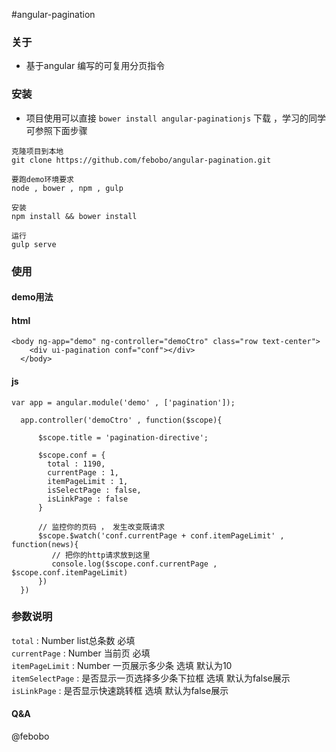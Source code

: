#angular-pagination


### 关于
* 基于angular 编写的可复用分页指令



### 安装

- 项目使用可以直接 `bower install angular-paginationjs` 下载 ，学习的同学可参照下面步骤
```
克隆项目到本地
git clone https://github.com/febobo/angular-pagination.git

要跑demo环境要求
node , bower , npm , gulp

安装
npm install && bower install

运行
gulp serve

```

### 使用
#### demo用法
#### html
```
<body ng-app="demo" ng-controller="demoCtro" class="row text-center">
    <div ui-pagination conf="conf"></div>
  </body>

```

#### js
```
var app = angular.module('demo' , ['pagination']);

  app.controller('demoCtro' , function($scope){

      $scope.title = 'pagination-directive';

      $scope.conf = {
        total : 1190,
        currentPage : 1,
        itemPageLimit : 1,
        isSelectPage : false,
        isLinkPage : false
      }

      // 监控你的页码 ， 发生改变既请求
      $scope.$watch('conf.currentPage + conf.itemPageLimit' , function(news){
         // 把你的http请求放到这里
         console.log($scope.conf.currentPage , $scope.conf.itemPageLimit)
      })
  })

```
### 参数说明
`total` : Number list总条数 必填 <br />
`currentPage` : Number 当前页 必填 <br />
`itemPageLimit` : Number 一页展示多少条 选填 默认为10<br />
`itemSelectPage` : 是否显示一页选择多少条下拉框  选填 默认为false展示 <br />
`isLinkPage` : 是否显示快速跳转框  选填 默认为false展示 <br />

#### Q&A
@febobo

